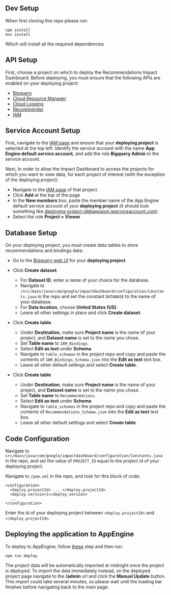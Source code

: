 ## Dev Setup
When first cloning this repo please run:
```
npm install
mvn install
```
Which will install all the required dependencies

## API Setup
First, choose a project on which to deploy the Recommendations Impact Dashboard. Before deploying, you must ensure that the following APIs are enabled on your deploying project:
* [Bigquery](https://console.cloud.google.com/flows/enableapi?apiid=bigquery&_ga=2.243629059.74597765.1594049459-1491521344.1590087040&_gac=1.207882662.1592573304.EAIaIQobChMIyefY7P2N6gIVhgiICR3E6Ab4EAAYASAAEgJZ0fD_BwE)
* [Cloud Resource Manager](https://pantheon.corp.google.com/apis/library/cloudresourcemanager.googleapis.com?q=resource&id=16f5d23e-c895-4b9d-88e4-864c1766636f)
* [Cloud Logging](https://pantheon.corp.google.com/apis/library/logging.googleapis.com?q=cloud%20logging&id=2f300cb8-473f-427e-b0ef-366cfa21dccc)
* [Recommender](https://pantheon.corp.google.com/apis/library/recommender.googleapis.com?q=Recommender&id=3f925ce1-aaf9-4a28-b527-3a52a8ee0cc1)
* [IAM](https://pantheon.corp.google.com/apis/library/iam.googleapis.com?q=IAM&id=7af3ed42-ced4-4dcb-a8e0-6c823c9c40b9)

## Service Account Setup
First, navigate to the [IAM page](https://console.cloud.google.com/iam-admin/iam?_ga=2.165735869.248724417.1594646215-1491521344.1590087040&_gac=1.48940818.1592573304.EAIaIQobChMIyefY7P2N6gIVhgiICR3E6Ab4EAAYASAAEgJZ0fD_BwE) and ensure that your **deploying project** is selected at the top left. Identify the service account with the name **App Engine default service account**, and add the role **Bigquery Admin** to the service account. 

Next, In order to allow the Impact Dashboard to access the projects for which you want to view data, for each project of interest (with the exception of the deploying project): 
* Navigate to the [IAM page](https://console.cloud.google.com/iam-admin/iam?_ga=2.165735869.248724417.1594646215-1491521344.1590087040&_gac=1.48940818.1592573304.EAIaIQobChMIyefY7P2N6gIVhgiICR3E6Ab4EAAYASAAEgJZ0fD_BwE) of that project.
* Click **Add** at the top of the page
* In the **New members** box, paste the member name of the App Engine default service account of your **deploying project** (it should look something like deploying-project-id@appspot.gserviceaccount.com).
* Select the role **Project > Viewer**

## Database Setup
On your deploying project, you must create data tables to store recommendations and bindings data:
* Go to the [Bigquery web UI](https://console.cloud.google.com/bigquery?_ga=2.253514767.74597765.1594049459-1491521344.1590087040&_gac=1.183307666.1592573304.EAIaIQobChMIyefY7P2N6gIVhgiICR3E6Ab4EAAYASAAEgJZ0fD_BwE) for your **deploying project**. 

* Click **Create dataset**.
  * For **Dataset ID**, enter a name of your choice for the database.
  * Navigate to `/src/main/java/com/google/impactdashboard/configuration/Constants.java` in the repo and set the constant `DATABASE` to the name of your database. 
  * For **Data location**, choose **United States (US)**.
  * Leave all other settings in place and click **Create dataset**.

* Click **Create table**.
  * Under **Destination**, make sure **Project name** is the name of your project, and **Dataset name** is set to the name you chose.
  * Set **Table name** to `IAM_Bindings`.
  * Select **Edit as text** under **Schema**
  * Navigate to `table_schemas` in the project repo and copy and paste the contents of `IAM_Bindings_Schema.json` into the **Edit as text** text box. 
  * Leave all other default settings and select **Create table**.
  
* Click **Create table**
  * Under **Destination**, make sure **Project name** is the name of your project, and **Dataset name** is set to the name you chose.
  * Set **Table name** to `Recommendations`.
  * Select **Edit as text** under **Schema**
  * Navigate to `table_schemas` in the project repo and copy and paste the contents of `Recommendations_Schema.json` into the **Edit as text** text box. 
  * Leave all other default settings and select **Create table**.
  
## Code Configuration

Navigate to `src/main/java/com/google/impactdashboard/configuration/Constants.java` in the repo, and set the value of `PROJECT_ID` equal to the project id of your deploying project. 

Navigate to `/pom.xml` in the repo, and look for this block of code:
```
<configuration>
  <deploy.projectId> ... </deploy.projectId>
  <deploy.version>1</deploy.version>
  ...
</configuration>
```
Enter the id of your deploying project between `<deploy.projectId>` and `</deploy.projectId>`. 

## Deploying the application to AppEngine
To deploy to AppEngine, follow [these](https://cloud.google.com/cloud-build/docs/deploying-builds/deploy-appengine) step and then run:
```
npm run deploy
```
The project data will be automatically imported at midnight once the project is deployed. To import the data immediately instead, on the deployed project page navigate to the **/admin** url and click the **Manual Update** button. This import could take several minutes, so please wait until the loading bar finishes before navigating back to the main page. 
